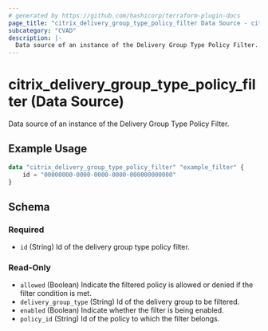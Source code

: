 ```yaml
---
# generated by https://github.com/hashicorp/terraform-plugin-docs
page_title: "citrix_delivery_group_type_policy_filter Data Source - citrix"
subcategory: "CVAD"
description: |-
  Data source of an instance of the Delivery Group Type Policy Filter.
---
```


# citrix_delivery_group_type_policy_filter (Data Source)

Data source of an instance of the Delivery Group Type Policy Filter.

## Example Usage

```terraform
data "citrix_delivery_group_type_policy_filter" "example_filter" {
    id = "00000000-0000-0000-0000-000000000000"
}
```

<!-- schema generated by tfplugindocs -->
## Schema

### Required

- `id` (String) Id of the delivery group type policy filter.

### Read-Only

- `allowed` (Boolean) Indicate the filtered policy is allowed or denied if the filter condition is met.
- `delivery_group_type` (String) Id of the delivery group to be filtered.
- `enabled` (Boolean) Indicate whether the filter is being enabled.
- `policy_id` (String) Id of the policy to which the filter belongs.
